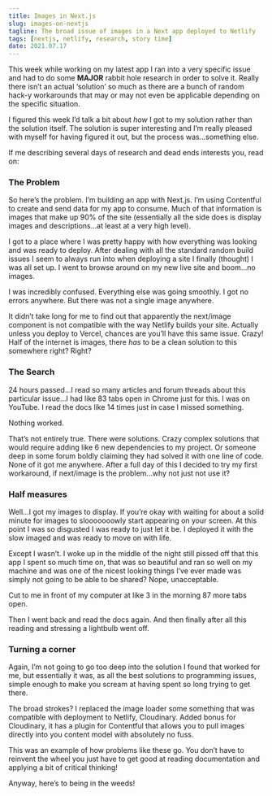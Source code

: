 ```yaml
---
title: Images in Next.js
slug: images-on-nextjs
tagline: The broad issue of images in a Next app deployed to Netlify
tags: [nextjs, netlify, research, story time]
date: 2021.07.17
---
```


This week while working on my latest app I ran into a very specific issue and had to do some **MAJOR** rabbit hole research in order to solve it. Really there isn’t an actual ‘solution’ so much as there are a bunch of random hack-y workarounds that may or may not even be applicable depending on the specific situation.

I figured this week I’d talk a bit about *how* I got to my solution rather than the solution itself. The solution is super interesting and I’m really pleased with myself for having figured it out, but the process was...something else.

If me describing several days of research and dead ends interests you, read on:

### The Problem

So here’s the problem. I’m building an app with Next.js. I’m using Contentful to create and send data for my app to consume. Much of that information is images that make up 90% of the site (essentially all the side does is display images and descriptions...at least at a very high level).

I got to a place where I was pretty happy with how everything was looking and was ready to deploy. After dealing with all the standard random build issues I seem to always run into when deploying a site I finally (thought) I was all set up. I went to browse around on my new live site and boom...no images.

I was incredibly confused. Everything else was going smoothly. I got no errors anywhere. But there was not a single image anywhere.

It didn’t take long for me to find out that apparently the next/image component is not compatible with the way Netlify builds your site. Actually unless you deploy to Vercel, chances are you’ll have this same issue. Crazy! Half of the internet is images, there *has* to be a clean solution to this somewhere right? Right?

### The Search

24 hours passed...I read so many articles and forum threads about this particular issue...I had like 83 tabs open in Chrome just for this. I was on YouTube. I read the docs like 14 times just in case I missed something.

Nothing worked.

That’s not entirely true. There were solutions. Crazy complex solutions that would require adding like 6 new dependencies to my project. Or someone deep in some forum boldly claiming they had solved it with one line of code. None of it got me anywhere. After a full day of this I decided to try my first workaround, if next/image is the problem...why not just not use it?

### Half measures

Well...I got my images to display. If you’re okay with waiting for about a solid minute for images to slooooooowly start appearing on your screen. At this point I was so disgusted I was ready to just let it be. I deployed it with the slow imaged and was ready to move on with life.

Except I wasn’t. I woke up in the middle of the night still pissed off that this app I spent so much time on, that was so beautiful and ran so well on my machine and was one of the nicest looking things I’ve ever made was simply not going to be able to be shared? Nope, unacceptable.

Cut to me in front of my computer at like 3 in the morning 87 more tabs open.

Then I went back and read the docs again. And then finally after all this reading and stressing a lightbulb went off.

### Turning a corner

Again, I’m not going to go too deep into the solution I found that worked for me, but essentially it was, as all the best solutions to programming issues, simple enough to make you scream at having spent so long trying to get there.

The broad strokes? I replaced the image loader some something that was compatible with deployment to Netlify, Cloudinary. Added bonus for Cloudinary, it has a plugin for Contentful that allows you to pull images directly into you content model with absolutely no fuss.

This was an example of how problems like these go. You don’t have to reinvent the wheel you just have to get good at reading documentation and applying a bit of critical thinking!

Anyway, here’s to being in the weeds!

